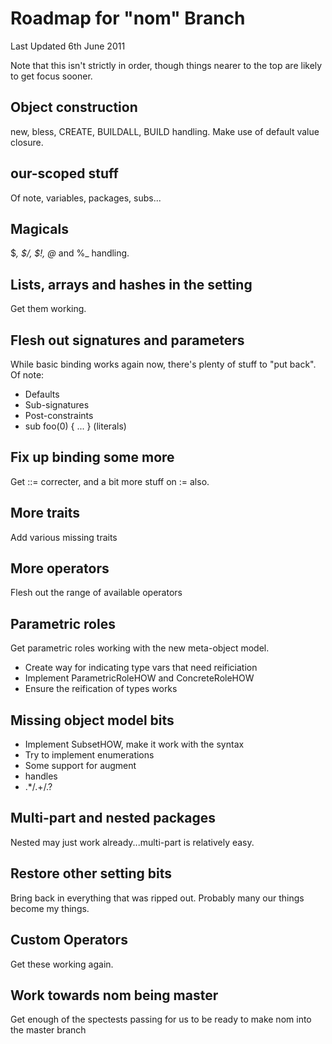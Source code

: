 # Roadmap for "nom" Branch

Last Updated 6th June 2011

Note that this isn't strictly in order, though things nearer to the top
are likely to get focus sooner.

## Object construction
new, bless, CREATE, BUILDALL, BUILD handling. Make use of default value
closure.

## our-scoped stuff
Of note, variables, packages, subs...

## Magicals
$_, $/, $!, @_ and %_ handling.

## Lists, arrays and hashes in the setting
Get them working.

## Flesh out signatures and parameters
While basic binding works again now, there's plenty of stuff to "put back".
Of note:
* Defaults
* Sub-signatures
* Post-constraints
* sub foo(0) { ... } (literals)

## Fix up binding some more
Get ::= correcter, and a bit more stuff on := also.

## More traits
Add various missing traits

## More operators
Flesh out the range of available operators

## Parametric roles
Get parametric roles working with the new meta-object model.

* Create way for indicating type vars that need reificiation
* Implement ParametricRoleHOW and ConcreteRoleHOW
* Ensure the reification of types works

## Missing object model bits
* Implement SubsetHOW, make it work with the syntax
* Try to implement enumerations
* Some support for augment
* handles
* .*/.+/.?

## Multi-part and nested packages
Nested may just work already...multi-part is relatively easy.

## Restore other setting bits
Bring back in everything that was ripped out. Probably many our things
become my things.

## Custom Operators
Get these working again.

## Work towards nom being master
Get enough of the spectests passing for us to be ready to make nom into
the master branch
